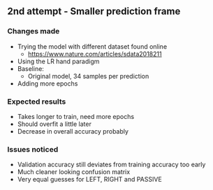
## 2nd attempt - Smaller prediction frame

### Changes made
- Trying the model with different dataset found online
    - https://www.nature.com/articles/sdata2018211
- Using the LR hand paradigm
- Baseline:
    - Original model, 34 samples per prediction
- Adding more epochs

### Expected results
- Takes longer to train, need more epochs
- Should overfit a little later
- Decrease in overall accuracy probably

### Issues noticed
- Validation accuracy still deviates from training accuracy too early
- Much cleaner looking confusion matrix
- Very equal guesses for LEFT, RIGHT and PASSIVE
